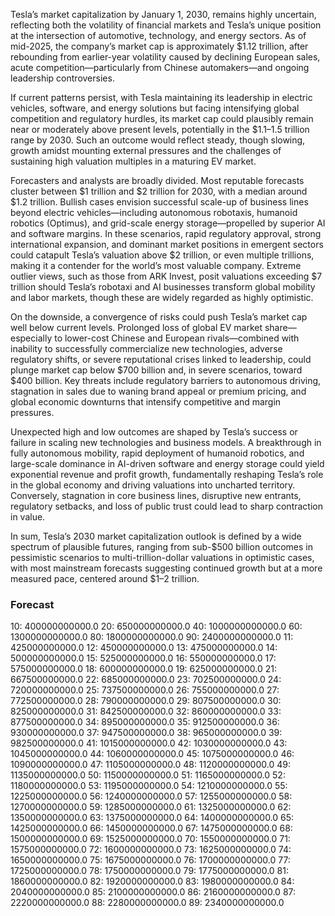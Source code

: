 Tesla’s market capitalization by January 1, 2030, remains highly uncertain, reflecting both the volatility of financial markets and Tesla’s unique position at the intersection of automotive, technology, and energy sectors. As of mid-2025, the company’s market cap is approximately $1.12 trillion, after rebounding from earlier-year volatility caused by declining European sales, acute competition—particularly from Chinese automakers—and ongoing leadership controversies.

If current patterns persist, with Tesla maintaining its leadership in electric vehicles, software, and energy solutions but facing intensifying global competition and regulatory hurdles, its market cap could plausibly remain near or moderately above present levels, potentially in the $1.1–1.5 trillion range by 2030. Such an outcome would reflect steady, though slowing, growth amidst mounting external pressures and the challenges of sustaining high valuation multiples in a maturing EV market.

Forecasters and analysts are broadly divided. Most reputable forecasts cluster between $1 trillion and $2 trillion for 2030, with a median around $1.2 trillion. Bullish cases envision successful scale-up of business lines beyond electric vehicles—including autonomous robotaxis, humanoid robotics (Optimus), and grid-scale energy storage—propelled by superior AI and software margins. In these scenarios, rapid regulatory approval, strong international expansion, and dominant market positions in emergent sectors could catapult Tesla’s valuation above $2 trillion, or even multiple trillions, making it a contender for the world’s most valuable company. Extreme outlier views, such as those from ARK Invest, posit valuations exceeding $7 trillion should Tesla’s robotaxi and AI businesses transform global mobility and labor markets, though these are widely regarded as highly optimistic.

On the downside, a convergence of risks could push Tesla’s market cap well below current levels. Prolonged loss of global EV market share—especially to lower-cost Chinese and European rivals—combined with inability to successfully commercialize new technologies, adverse regulatory shifts, or severe reputational crises linked to leadership, could plunge market cap below $700 billion and, in severe scenarios, toward $400 billion. Key threats include regulatory barriers to autonomous driving, stagnation in sales due to waning brand appeal or premium pricing, and global economic downturns that intensify competitive and margin pressures.

Unexpected high and low outcomes are shaped by Tesla’s success or failure in scaling new technologies and business models. A breakthrough in fully autonomous mobility, rapid deployment of humanoid robotics, and large-scale dominance in AI-driven software and energy storage could yield exponential revenue and profit growth, fundamentally reshaping Tesla’s role in the global economy and driving valuations into uncharted territory. Conversely, stagnation in core business lines, disruptive new entrants, regulatory setbacks, and loss of public trust could lead to sharp contraction in value.

In sum, Tesla’s 2030 market capitalization outlook is defined by a wide spectrum of plausible futures, ranging from sub-$500 billion outcomes in pessimistic scenarios to multi-trillion-dollar valuations in optimistic cases, with most mainstream forecasts suggesting continued growth but at a more measured pace, centered around $1–2 trillion.

### Forecast

10: 400000000000.0
20: 650000000000.0
40: 1000000000000.0
60: 1300000000000.0
80: 1800000000000.0
90: 2400000000000.0
11: 425000000000.0
12: 450000000000.0
13: 475000000000.0
14: 500000000000.0
15: 525000000000.0
16: 550000000000.0
17: 575000000000.0
18: 600000000000.0
19: 625000000000.0
21: 667500000000.0
22: 685000000000.0
23: 702500000000.0
24: 720000000000.0
25: 737500000000.0
26: 755000000000.0
27: 772500000000.0
28: 790000000000.0
29: 807500000000.0
30: 825000000000.0
31: 842500000000.0
32: 860000000000.0
33: 877500000000.0
34: 895000000000.0
35: 912500000000.0
36: 930000000000.0
37: 947500000000.0
38: 965000000000.0
39: 982500000000.0
41: 1015000000000.0
42: 1030000000000.0
43: 1045000000000.0
44: 1060000000000.0
45: 1075000000000.0
46: 1090000000000.0
47: 1105000000000.0
48: 1120000000000.0
49: 1135000000000.0
50: 1150000000000.0
51: 1165000000000.0
52: 1180000000000.0
53: 1195000000000.0
54: 1210000000000.0
55: 1225000000000.0
56: 1240000000000.0
57: 1255000000000.0
58: 1270000000000.0
59: 1285000000000.0
61: 1325000000000.0
62: 1350000000000.0
63: 1375000000000.0
64: 1400000000000.0
65: 1425000000000.0
66: 1450000000000.0
67: 1475000000000.0
68: 1500000000000.0
69: 1525000000000.0
70: 1550000000000.0
71: 1575000000000.0
72: 1600000000000.0
73: 1625000000000.0
74: 1650000000000.0
75: 1675000000000.0
76: 1700000000000.0
77: 1725000000000.0
78: 1750000000000.0
79: 1775000000000.0
81: 1860000000000.0
82: 1920000000000.0
83: 1980000000000.0
84: 2040000000000.0
85: 2100000000000.0
86: 2160000000000.0
87: 2220000000000.0
88: 2280000000000.0
89: 2340000000000.0